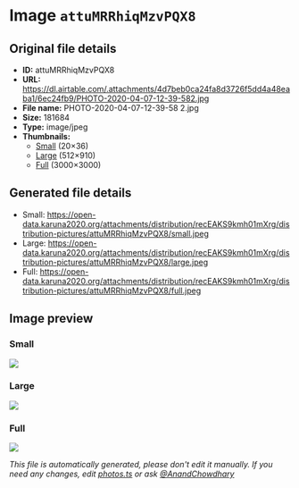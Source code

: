 # Image `attuMRRhiqMzvPQX8`

## Original file details

- **ID:** attuMRRhiqMzvPQX8
- **URL:** https://dl.airtable.com/.attachments/4d7beb0ca24fa8d3726f5dd4a48eaba1/6ec24fb9/PHOTO-2020-04-07-12-39-582.jpg
- **File name:** PHOTO-2020-04-07-12-39-58 2.jpg
- **Size:** 181684
- **Type:** image/jpeg
- **Thumbnails:**
  - [Small](https://dl.airtable.com/.attachmentThumbnails/522246c75998453afd2df17e668e6c60/31662e22) (20×36)
  - [Large](https://dl.airtable.com/.attachmentThumbnails/c7a624d491d1ab5ad58247e911e8402f/f7af67bb) (512×910)
  - [Full](https://dl.airtable.com/.attachmentThumbnails/e02efea9f6e11c673e014398fb88b2cf/55198fc9) (3000×3000)

## Generated file details

- Small: https://open-data.karuna2020.org/attachments/distribution/recEAKS9kmh01mXrg/distribution-pictures/attuMRRhiqMzvPQX8/small.jpeg
- Large: https://open-data.karuna2020.org/attachments/distribution/recEAKS9kmh01mXrg/distribution-pictures/attuMRRhiqMzvPQX8/large.jpeg
- Full: https://open-data.karuna2020.org/attachments/distribution/recEAKS9kmh01mXrg/distribution-pictures/attuMRRhiqMzvPQX8/full.jpeg

## Image preview

### Small

![](https://open-data.karuna2020.org/attachments/distribution/recEAKS9kmh01mXrg/distribution-pictures/attuMRRhiqMzvPQX8/small.jpeg)

### Large

![](https://open-data.karuna2020.org/attachments/distribution/recEAKS9kmh01mXrg/distribution-pictures/attuMRRhiqMzvPQX8/large.jpeg)

### Full

![](https://open-data.karuna2020.org/attachments/distribution/recEAKS9kmh01mXrg/distribution-pictures/attuMRRhiqMzvPQX8/full.jpeg)

_This file is automatically generated, please don't edit it manually. If you need any changes, edit [photos.ts](/photos.ts) or ask [@AnandChowdhary](https://github.com/AnandChowdhary)_
